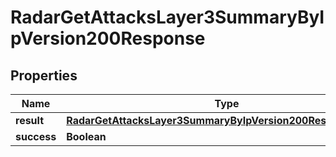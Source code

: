 

# RadarGetAttacksLayer3SummaryByIpVersion200Response


## Properties

| Name | Type | Description | Notes |
|------------ | ------------- | ------------- | -------------|
|**result** | [**RadarGetAttacksLayer3SummaryByIpVersion200ResponseResult**](RadarGetAttacksLayer3SummaryByIpVersion200ResponseResult.md) |  |  |
|**success** | **Boolean** |  |  |



